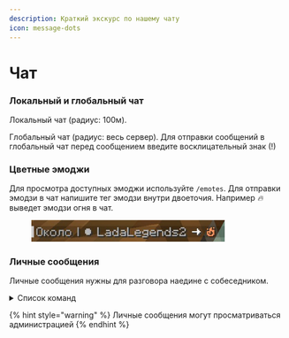 ```yaml
---
description: Краткий экскурс по нашему чату
icon: message-dots
---
```


# Чат

### Локальный и глобальный чат

Локальный чат (радиус: 100м).

Глобальный чат (радиус: весь сервер). Для отправки сообщений в глобальный чат перед сообщением введите восклицательный знак (!)

### Цветные эмоджи

Для просмотра доступных эмоджи используйте `/emotes`. Для отправки эмодзи в чат напишите тег эмодзи внутри двоеточия. Например _:fire:_ выведет эмодзи огня в чат.

<div align="left"><figure><img src="../../.gitbook/assets/photo_5332464162028250266_x.jpg" alt="" width="350"><figcaption></figcaption></figure></div>

### Личные сообщения

Личные сообщения нужны для разговора наедине с собеседником.

<details>

<summary>Список команд</summary>

#### `/msg <player> <message>`

Отправить личное сообщение другому игроку.

Псевдонимы:`/message`, `/tell`, `/t`, `/whisper`, `/dm`, `/m`,`/pm`



#### `/msg <player>`

Создайте личный канал сообщений для игрока; т.е. все ваши сообщения чата будут отправляться как личные сообщения этому игроку. Выполните команду еще раз, чтобы отключить канал сообщений.

Псевдонимы:`/message`, `/tell`, `/t`, `/whisper`, `/dm`, `/m`,`/pm`



#### `/reply <message>`

Отправьте личное сообщение последнему игроку, который вам написал.

Псевдонимы:`/r`,`/re`

#### `/teammsg <message>`

Отправьте личное сообщение вашей [команде табло](https://minecraft.fandom.com/wiki/Scoreboard#Teams) .

Псевдонимы:`/tm`, `/tmsg`,`/teamchat`



#### `/teammsg`

Добавляет много новых специальных имен, подобных _Jeb\__ или _Dinnerbone_, которые можно давать мобам!

Создайте личный канал сообщений для вашей [команды табло](https://minecraft.fandom.com/wiki/Scoreboard#Teams) ; т.е. все ваши сообщения чата будут отправляться как личные сообщения команды. Запустите команду еще раз, чтобы отключить канал сообщений.

Псевдонимы:`/tm`, `/tmsg`,`/teamchat`



#### `/ignore <player>`

Игнорируйте игрока — вы перестанете видеть все его сообщения (включая сообщения в публичном чате).

Псевдонимы:`/block`



#### `/unignore <player>`

Вы перестанете игнорировать игрока и снова сможете видеть его сообщения.

Псевдонимы:`/unblock`



#### `/togglemsg`

Включить или отключить получение личных сообщений. Когда ваши личные сообщения отключены, никто не может отправлять вам сообщения, но вы все равно можете отправлять сообщения.

Псевдонимы:`/toggledms`,`/togglepms`



#### `/togglemsg <player>`

Включить или отключить получение личных сообщений другого игрока.

Псевдонимы:`/toggledms`,`/togglepms`



</details>

{% hint style="warning" %}
Личные сообщения могут просматриваться администрацией
{% endhint %}
